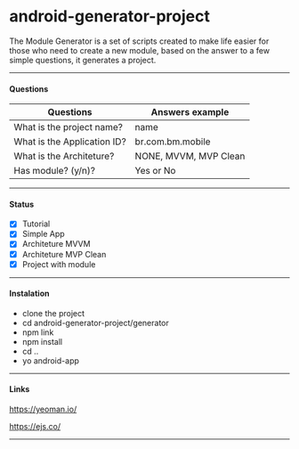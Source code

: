 # android-generator-project

The Module Generator is a set of scripts created to make life easier for those who need to create a new module, based on the answer to a few simple questions, it generates a project.

------

#### Questions
Questions | Answers example
---------- | ----------
What is the project name? | name
What is the Application ID? | br.com.bm.mobile
What is the Architeture? | NONE, MVVM, MVP Clean
Has module? (y/n)? | Yes or No

------

#### Status

- [x] Tutorial
- [x] Simple App
- [x] Architeture MVVM
- [x] Architeture MVP Clean
- [x] Project with module

------

#### Instalation

- clone the project
- cd android-generator-project/generator
- npm link
- npm install
- cd ..
- yo android-app

------

#### Links

https://yeoman.io/

https://ejs.co/

------
